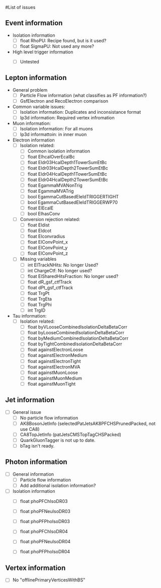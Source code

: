 #List of issues

## Event information

   - Isolation information
      - [ ] float RhoPU: Recipe found, but is it used?
      - [ ] float SigmaPU: Not used any more?
   - High level trigger information
      - [ ] Untested


## Lepton information

   - General problem
      - [ ] Particle Flow information (what classifies as PF information?)
      - [ ] GsfElectron and RecoElectron comparison

   - Common variable issues:
      - [ ] Isolation information: Duplicates and inconsistance format
      - [ ] Ip3d information: Required vertex infromation

   - Muon information:
      - [ ] Isolation information: For all muons
      - [ ] Ip3d informattoin: in inner muon

   - Electron information
      - [ ] Isolation related:
         - [ ] Common isolation information
         - [ ] float ElhcalOverEcalBc
         - [ ] float Eldr03HcalDepth1TowerSumEtBc
         - [ ] float Eldr03HcalDepth2TowerSumEtBc
         - [ ] float Eldr04HcalDepth1TowerSumEtBc
         - [ ] float Eldr04HcalDepth2TowerSumEtBc
         - [ ] float EgammaMVANonTrig
         - [ ] float EgammaMVATrig
         - [ ] bool  EgammaCutBasedEleIdTRIGGERTIGHT
         - [ ] bool  EgammaCutBasedEleIdTRIGGERWP70
         - [ ] float ElEcalE
         - [ ] bool  ElhasConv
      - [ ] Conversion rejection related:
         - [ ] float Eldist
         - [ ] float Eldcot
         - [ ] float Elconvradius
         - [ ] float ElConvPoint_x
         - [ ] float ElConvPoint_y
         - [ ] float ElConvPoint_z
      - [ ] Missing variables
         - [ ] int   ElTrackNHits: No longer Used?
         - [ ] int ChargeCtf: No longer used?
         - [ ] float ElSharedHitsFraction: No longer used?
         - [ ] float dR_gsf_ctfTrack
         - [ ] float dPt_gsf_ctfTrack
         - [ ] float TrgPt
         - [ ] float TrgEta
         - [ ] float TrgPhi
         - [ ] int TrgID

   - Tau information:
      - [ ] Isolation related:
         - [ ] float byVLooseCombinedIsolationDeltaBetaCorr
         - [ ] float byLooseCombinedIsolationDeltaBetaCorr
         - [ ] float byMediumCombinedIsolationDeltaBetaCorr
         - [ ] float byTightCombinedIsolationDeltaBetaCorr
         - [ ] float againstElectronLoose
         - [ ] float againstElectronMedium
         - [ ] float againstElectronTight
         - [ ] float againstElectronMVA
         - [ ] float againstMuonLoose
         - [ ] float againstMuonMedium
         - [ ] float againstMuonTight

## Jet information
   - [ ] General issue
      - [ ] No particle flow information
      - [ ] AK8BosonJetInfo (selectedPatJetsAK8PFCHSPrunedPacked, not use CA8)
      - [ ] CA8TopJetInfo (patJetsCMSTopTagCHSPacked)
      - [ ] QuarkGluonTagger is not up to date.
      - [ ] bTag isn't ready. 

## Photon information 
   - [ ] General information
      - [ ] Particle flow information
      - [ ] Add additional isolation information?

   - [ ] Isolation information 
      - [ ] float phoPFChIsoDR03
      - [ ] float phoPFNeuIsoDR03
      - [ ] float phoPFPhoIsoDR03
      - [ ] float phoPFChIsoDR04
      - [ ] float phoPFNeuIsoDR04
      - [ ] float phoPFPhoIsoDR04


## Vertex information
  - [ ] No "offlinePrimaryVerticesWithBS" 
